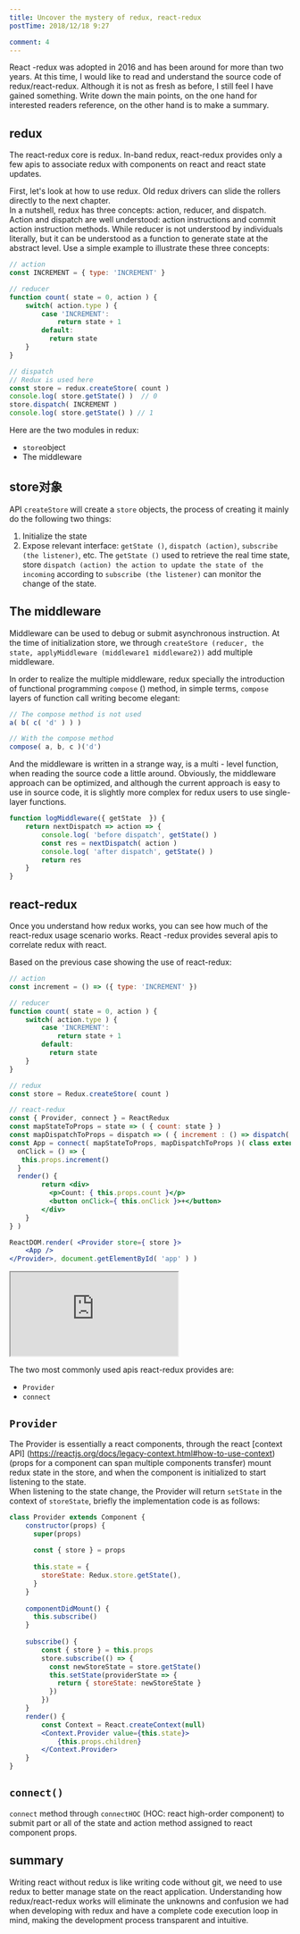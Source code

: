 ```yaml
---
title: Uncover the mystery of redux, react-redux
postTime: 2018/12/18 9:27

comment: 4
---
```


React -redux was adopted in 2016 and has been around for more than two years. At this time, I would like to read and understand the source code of redux/react-redux. Although it is not as fresh as before, I still feel I have gained something. Write down the main points, on the one hand for interested readers reference, on the other hand is to make a summary.

## redux
The react-redux core is redux. In-band redux, react-redux provides only a few apis to associate redux with components on react and react state updates.

First, let's look at how to use redux. Old redux drivers can slide the rollers directly to the next chapter.  
In a nutshell, redux has three concepts: action, reducer, and dispatch. Action and dispatch are well understood: action instructions and commit action instruction methods. While reducer is not understood by individuals literally, but it can be understood as a function to generate state at the abstract level. Use a simple example to illustrate these three concepts:

```js
// action
const INCREMENT = { type: 'INCREMENT' }

// reducer
function count( state = 0, action ) {
    switch( action.type ) {
        case 'INCREMENT':
            return state + 1
        default: 
          return state
    }
}

// dispatch
// Redux is used here
const store = redux.createStore( count )
console.log( store.getState() )  // 0
store.dispatch( INCREMENT )
console.log( store.getState() ) // 1
```

Here are the two modules in redux:
* `store`object
* The middleware


## store对象
API ` createStore ` will create a ` store ` objects, the process of creating it mainly do the following two things:
1. Initialize the state
2. Expose relevant interface: ` getState () `, ` dispatch (action) `, ` subscribe (the listener) `, etc. The ` getState () ` used to retrieve the real time state, store ` dispatch (action) the action to update the state of the incoming ` according to ` subscribe (the listener) ` can monitor the change of the state.


## The middleware
Middleware can be used to debug or submit asynchronous instruction. At the time of initialization store, we through ` createStore (reducer, the state, applyMiddleware (middleware1 middleware2)) ` add multiple middleware.

In order to realize the multiple middleware, redux specially the introduction of functional programming ` compose ` () method, in simple terms, ` compose ` layers of function call writing become elegant:
```js
// The compose method is not used
a( b( c( 'd' ) ) )

// With the compose method
compose( a, b, c )('d')
```
And the middleware is written in a strange way, is a multi - level function, when reading the source code a little around. Obviously, the middleware approach can be optimized, and although the current approach is easy to use in source code, it is slightly more complex for redux users to use single-layer functions.
```js
function logMiddleware({ getState  }) {
    return nextDispatch => action => {
        console.log( 'before dispatch', getState() )
        const res = nextDispatch( action )
        console.log( 'after dispatch', getState() )
        return res
    }
}
```



## react-redux
Once you understand how redux works, you can see how much of the react-redux usage scenario works. React -redux provides several apis to correlate redux with react.

Based on the previous case showing the use of react-redux:

```jsx
// action
const increment = () => ({ type: 'INCREMENT' })

// reducer
function count( state = 0, action ) {
    switch( action.type ) {
        case 'INCREMENT':
            return state + 1
        default: 
          return state
    }
}

// redux
const store = Redux.createStore( count )

// react-redux
const { Provider, connect } = ReactRedux
const mapStateToProps = state => ( { count: state } )
const mapDispatchToProps = dispatch => ( { increment : () => dispatch( increment() ) } )
const App = connect( mapStateToProps, mapDispatchToProps )( class extends React.Component {
  onClick = () => {
   this.props.increment()
  }  
  render() {
        return <div>
          <p>Count: { this.props.count }</p>
          <button onClick={ this.onClick }>+</button>
        </div>
    }
} )

ReactDOM.render( <Provider store={ store }>
    <App />
</Provider>, document.getElementById( 'app' ) )
```

<iframe src="https://terry-su.github.io/BlogCDN/iframes/js/react-redux/demo/index.html?mode=result"></iframe>



The two most commonly used apis react-redux provides are:
* `Provider`
* `connect`



## `Provider`
The Provider is essentially a react components, through the react [context API] (https://reactjs.org/docs/legacy-context.html#how-to-use-context) (props for a component can span multiple components transfer) mount redux state in the store, and when the component is initialized to start listening to the state.    
When listening to the state change, the Provider will return ` setState ` in the context of ` storeState `, briefly the implementation code is as follows:
```jsx
class Provider extends Component {
    constructor(props) {
      super(props)
    
      const { store } = props
    
      this.state = {
        storeState: Redux.store.getState(),
      }
    }
    
    componentDidMount() {
      this.subscribe()
    }
    
    subscribe() {
        const { store } = this.props
        store.subscribe(() => {
          const newStoreState = store.getState()
          this.setState(providerState => {
            return { storeState: newStoreState }
          })
        })
    }
    render() {
        const Context = React.createContext(null)
        <Context.Provider value={this.state}>
            {this.props.children}
        </Context.Provider>
    }
}
```


## `connect()`
` connect ` method through ` connectHOC ` (HOC: react high-order component) to submit part or all of the state and action method assigned to react component props.




## summary
Writing react without redux is like writing code without git, we need to use redux to better manage state on the react application. Understanding how redux/react-redux works will eliminate the unknowns and confusion we had when developing with redux and have a complete code execution loop in mind, making the development process transparent and intuitive.